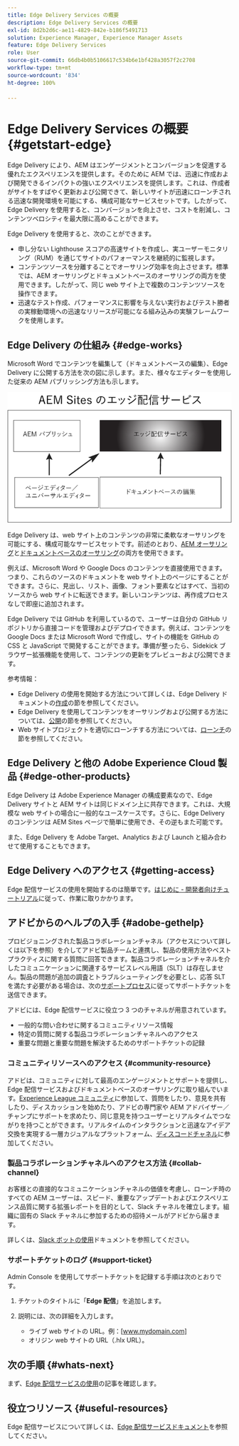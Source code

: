 ```yaml
---
title: Edge Delivery Services の概要
description: Edge Delivery Services の概要
exl-id: 8d2b2d6c-ae11-4829-842e-b186f5491713
solution: Experience Manager, Experience Manager Assets
feature: Edge Delivery Services
role: User
source-git-commit: 66db4b0b5106617c534b6e1bf428a3057f2c2708
workflow-type: tm+mt
source-wordcount: '834'
ht-degree: 100%

---
```


# Edge Delivery Services の概要 {#getstart-edge}

Edge Delivery により、AEM はエンゲージメントとコンバージョンを促進する優れたエクスペリエンスを提供します。そのために AEM では、迅速に作成および開発できるインパクトの強いエクスペリエンスを提供します。これは、作成者がサイトをすばやく更新および公開できて、新しいサイトが迅速にローンチされる迅速な開発環境を可能にする、構成可能なサービスセットです。したがって、Edge Delivery を使用すると、コンバージョンを向上させ、コストを削減し、コンテンツベロシティを最大限に高めることができます。

Edge Delivery を使用すると、次のことができます。

* 申し分ない Lighthouse スコアの高速サイトを作成し、実ユーザーモニタリング（RUM）を通じてサイトのパフォーマンスを継続的に監視します。
* コンテンツソースを分離することでオーサリング効率を向上させます。標準では、AEM オーサリングとドキュメントベースのオーサリングの両方を使用できます。したがって、同じ web サイト上で複数のコンテンツソースを操作できます。
* 迅速なテスト作成、パフォーマンスに影響を与えない実行およびテスト勝者の実稼動環境への迅速なリリースが可能になる組み込みの実験フレームワークを使用します。

## Edge Delivery の仕組み {#edge-works}

Microsoft Word でコンテンツを編集して（ドキュメントベースの編集）、Edge Delivery に公開する方法を次の図に示します。また、様々なエディターを使用した従来の AEM パブリッシング方法も示します。

![Edge Delivery のアーキテクチャ](assets/edgedelivery.png)

Edge Delivery は、web サイト上のコンテンツの非常に柔軟なオーサリングを可能にする、構成可能なサービスセットです。前述のとおり、[AEM オーサリング](/help/sites-authoring/author.md)と[ドキュメントベースのオーサリング](https://www.hlx.live/docs/authoring)の両方を使用できます。

例えば、Microsoft Word や Google Docs のコンテンツを直接使用できます。つまり、これらのソースのドキュメントを web サイト上のページにすることができます。さらに、見出し、リスト、画像、フォント要素などはすべて、当初のソースから web サイトに転送できます。新しいコンテンツは、再作成プロセスなしで即座に追加されます。

Edge Delivery では GitHub を利用しているので、ユーザーは自分の GitHub リポジトリから直接コードを管理およびデプロイできます。例えば、コンテンツを Google Docs または Microsoft Word で作成し、サイトの機能を GitHub の CSS と JavaScript で開発することができます。準備が整ったら、Sidekick ブラウザー拡張機能を使用して、コンテンツの更新をプレビューおよび公開できます。

参考情報：

* Edge Delivery の使用を開始する方法について詳しくは、Edge Delivery ドキュメントの[作成](https://www.hlx.live/docs/#build)の節を参照してください。
* Edge Delivery を使用してコンテンツをオーサリングおよび公開する方法については、[公開](https://www.hlx.live/docs/authoring)の節を参照してください。
* Web サイトプロジェクトを適切にローンチする方法については、[ローンチ](https://www.hlx.live/docs/#launch)の節を参照してください。

## Edge Delivery と他の Adobe Experience Cloud 製品 {#edge-other-products}

Edge Delivery は Adobe Experience Manager の構成要素なので、Edge Delivery サイトと AEM サイトは同じドメイン上に共存できます。これは、大規模な web サイトの場合に一般的なユースケースです。さらに、Edge Delivery のコンテンツは AEM Sites ページで簡単に使用でき、その逆もまた可能です。

また、Edge Delivery を Adobe Target、Analytics および Launch と組み合わせて使用することもできます。

## Edge Delivery へのアクセス {#getting-access}

Edge 配信サービスの使用を開始するのは簡単です。[はじめに - 開発者向けチュートリアル](https://www.hlx.live/developer/tutorial)に従って、作業に取りかかります。

## アドビからのヘルプの入手 {#adobe-gethelp}

プロビジョニングされた製品コラボレーションチャネル（アクセスについて詳しくは以下を参照）を介してアドビ製品チームと連携し、製品の使用方法やベストプラクティスに関する質問に回答できます。製品コラボレーションチャネルを介したコミュニケーションに関連するサービスレベル用語（SLT）は存在しません。製品の問題が追加の調査とトラブルシューティングを必要とし、応答 SLT を満たす必要がある場合は、次の[サポートプロセス](https://experienceleague.adobe.com/?lang=ja&amp;support-tab=home#support)に従ってサポートチケットを送信できます。

アドビには、Edge 配信サービスに役立つ 3 つのチャネルが用意されています。

* 一般的な問い合わせに関するコミュニティリソース情報
* 特定の質問に関する製品コラボレーションチャネルへのアクセス
* 重要な問題と重要な問題を解決するためのサポートチケットの記録

### コミュニティリソースへのアクセス {#community-resource}

アドビは、コミュニティに対して最高のエンゲージメントとサポートを提供し、Edge 配信サービスおよびドキュメントベースのオーサリングに取り組んでいます。[Experience League コミュニティ](https://adobe.ly/3Q6kTKl)に参加して、質問をしたり、意見を共有したり、ディスカッションを始めたり、アドビの専門家や AEM アドバイザー／チャンプにサポートを求めたり、同じ意見を持つユーザーとリアルタイムでつながりを持つことができます。リアルタイムのインタラクションと迅速なアイデア交換を実現する一層カジュアルなプラットフォーム、[ディスコードチャネル](https://discord.gg/aem-live)に参加してください。

### 製品コラボレーションチャネルへのアクセス方法 {#collab-channel}

お客様との直接的なコミュニケーションチャネルの価値を考慮し、ローンチ時のすべての AEM ユーザーは、スピード、重要なアップデートおよびエクスペリエンス品質に関する拡張レポートを目的として、Slack チャネルを確立します。組織に固有の Slack チャネルに参加するための招待メールがアドビから届きます。

詳しくは、[Slack ボットの使用](https://www.hlx.live/docs/slack)ドキュメントを参照してください。

### サポートチケットのログ {#support-ticket}

Admin Console を使用してサポートチケットを記録する手順は次のとおりです。

1. チケットのタイトルに「**Edge 配信**」を追加します。
2. 説明には、次の詳細を入力します。

   * ライブ web サイトの URL。例：[www.mydomain.com]
   * オリジン web サイトの URL（.hlx URL）。

## 次の手順 {#whats-next}

まず、[Edge 配信サービスの使用](/help/edge/using.md)の記事を確認します。

## 役立つリソース {#useful-resources}

Edge 配信サービスについて詳しくは、[Edge 配信サービスドキュメント](https://www.hlx.live/docs/)を参照してください。
